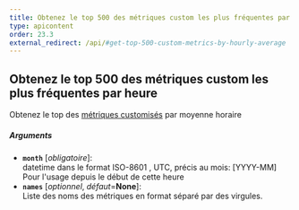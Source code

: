 ```yaml
---
title: Obtenez le top 500 des métriques custom les plus fréquentes par heure
type: apicontent
order: 23.3
external_redirect: /api/#get-top-500-custom-metrics-by-hourly-average
---
```


## Obtenez le top 500 des métriques custom les plus fréquentes par heure

Obtenez le top des [métriques customisés][1] par moyenne horaire

##### Arguments
* **`month`** [*obligatoire*]:  
    datetime dans le format ISO-8601 , UTC, précis au mois: [YYYY-MM] Pour l'usage depuis le début de cette heure
* **`names`** [*optionnel*, *défaut*=**None**]:  
  Liste des noms des métriques en format séparé par des virgules.

[1]: /getting_started/custom_metrics/
